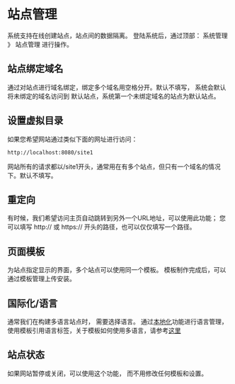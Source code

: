 # 站点管理 #

系统支持在线创建站点，站点间的数据隔离。 登陆系统后，通过顶部： 系统管理 》 站点管理 进行操作。

## 站点绑定域名 ##

通过对站点进行域名绑定，绑定多个域名用空格分开。默认不填写， 系统会默认将未绑定的域名访问到 默认站点，系统第一个未绑定域名的站点为默认站点。

## 设置虚拟目录  ##

如果您希望网站通过类似下面的网址进行访问：
```
http://localhost:8080/site1
```
网站所有的请求都以/site1开头，通常用在有多个站点，但只有一个域名的情况下。默认不填写。

## 重定向 ##

有时候，我们希望访问主页自动跳转到另外一个URL地址，可以使用此功能； 您可以填写 http:// 或 https:// 开头的路径，也可以仅仅填写一个路径。

## 页面模板 ##

为站点指定显示的界面，多个站点可以使用同一个模板。 模板制作完成后，可以通过模板管理上传安装。

## 国际化/语言 ##

通常我们在构建多语言站点时， 需要选择语言。 通过[本地化]()功能进行语言管理，使用模板引用语言标签，关于模板如何使用多语言，请参考[这里]()

## 站点状态 ##

如果网站暂停或关闭，可以使用这个功能， 而不用修改任何模板和设置。
